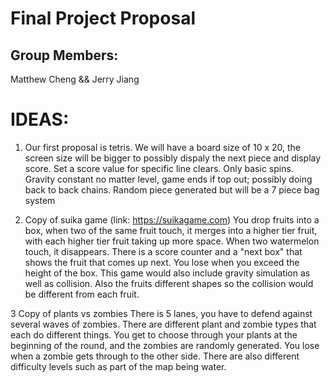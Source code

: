 # Final Project Proposal

## Group Members:

Matthew Cheng && Jerry Jiang

# IDEAS:

1) Our first proposal is tetris. We will have a board size of 10 x 20, the screen size will be bigger to possibly dispaly the next piece and display score. Set a score value for
specific line clears. Only basic spins. Gravity constant no matter level, game ends if top out; possibly doing back to back chains. Random piece generated but will be a 7 piece bag system

2) Copy of suika game (link: https://suikagame.com)
You drop fruits into a box, when two of the same fruit touch, it merges into a higher tier fruit, with each higher tier fruit taking up more space. When two watermelon touch, it
disappears. There is a score counter and a "next box" that shows the fruit that comes up next. You lose when you exceed the height of the box. This game would also include gravity
simulation as well as collision. Also the fruits different shapes so the collision would be different from each fruit.

3 Copy of plants vs zombies
There is 5 lanes, you have to defend against several waves of zombies. There are different plant and zombie types that each do different things. You get to choose through your plants
at the beginning of the round, and the zombies are randomly generated. You lose when a zombie gets through to the other side. There are also different difficulty levels such as part
of the map being water. 
